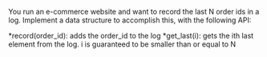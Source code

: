 You run an e-commerce website and want to record the last N order ids in 
a log. Implement a data structure to accomplish this, with the following 
API:

*record(order_id): adds the order_id to the log
*get\_last(i): gets the ith last element from the log. i is guaranteed to 
be smaller than or equal to N
